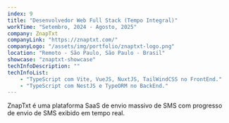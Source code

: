 ```yaml
---
index: 9
title: "Desenvolvedor Web Full Stack (Tempo Integral)"
workTime: "Setembro, 2024 - Agosto, 2025"
company: ZnapTxt
companyLink: "https://znaptxt.com/"
companyLogo: "/assets/img/portfolio/znaptxt-logo.png"
location: "Remoto - São Paulo, São Paulo - Brasil"
showcase: "znaptxt-showcase"
techInfoDescription: ""
techInfoList:
    - "TypeScript com Vite, VueJS, NuxtJS, TailWindCSS no FrontEnd."
    - "TypeScript com NestJS e TypeORM no BackEnd."
---
```


ZnapTxt é uma plataforma SaaS de envio massivo de SMS com progresso de envio de SMS exibido em tempo real.